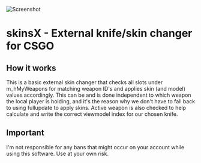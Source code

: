 ![Screenshot](https://i.imgur.com/qyrJeM4.jpg)

# skinsX - External knife/skin changer for CSGO

## How it works

This is a basic external skin changer that checks all slots under m_hMyWeapons for matching weapon ID's and applies skin (and model) values accordingly. This can be and is done independent to which weapon the local player is holding, and it's the reason why we don't have to fall back to using fullupdate to apply skins. Active weapon is also checked to help calculate and write the correct viewmodel index for our chosen knife.

## Important

I'm not responsible for any bans that might occur on your account while using this software. Use at your own risk.